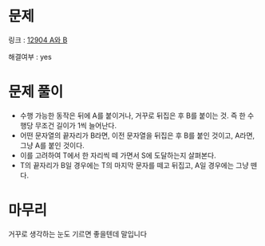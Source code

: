 # 문제
링크 : [12904 A와 B](https://www.acmicpc.net/problem/12904)

해결여부 : yes

# 문제 풀이
- 수행 가능한 동작은 뒤에 A를 붙이거나, 거꾸로 뒤집은 후 B를 붙이는 것. 즉 한 수행당 무조건 길이가 1씩 늘어난다.
- 어떤 문자열의 끝자리가 B라면, 이전 문자열을 뒤집은 후 B를 붙인 것이고, A라면, 그냥 A를 붙인 것이다.
- 이를 고려하여 T에서 한 자리씩 떼 가면서 S에 도달하는지 살펴본다.
- T의 끝자리가 B일 경우에는 T의 마지막 문자를 떼고 뒤집고, A일 경우에는 그냥 뗀다.

# 마무리
거꾸로 생각하는 눈도 기르면 좋을텐데 말입니다